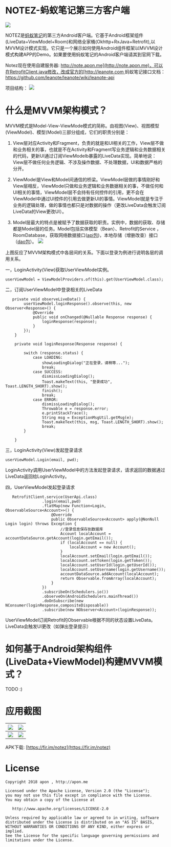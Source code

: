 # NOTEZ-蚂蚁笔记第三方客户端

![](./screenshots/logoz.png)

NOTEZ是[蚂蚁笔记](http://leanote.org/)的第三方Android客户端。它基于Android框架组件(LiveData+ViewModel+Room)和网络全家桶(Okhttp+RxJava+Retrofit),以MVVM设计模式实现。它只是一个展示如何使用Android组件框架以MVVM设计模式构建APP的Demo。如果要使用蚂蚁笔记的Android客户端请其到官网下载。


Notez现在使用自建服务器: [http://note.apon.me](http://note.apon.me)，可以在RetrofitClient.java修改，改成官方的[http://leanote.com
](http://leanote.com)
蚂蚁笔记接口文档：https://github.com/leanote/leanote/wiki/leanote-api

项目结构：
![](./screenshots/projectstructure.png)




# 什么是MVVM架构模式？

MVVM模式是Model-View-ViewMode模式的简称。由视图(View)、视图模型(ViewModel)、模型(Model)三部分组成，它们的职责分别是：

1. View层对应Activity和Fragment，负责的就是和UI相关的工作，View层不做和业务相关的事，也就是不在Activity和Fragment写业务逻辑和业务数据相关的代码，更新UI通过订阅ViewModelb暴露的LiveData实现。简单地说：View层不做任何业务逻辑、不涉及操作数据、不处理数据，UI和数据严格的分开。
2. ViewModel是View和Model间通信的桥梁。ViewModel层做的事情刚好和View层相反，ViewModel只做和业务逻辑和业务数据相关的事，不做任何和UI相关的事情，ViewModel层不会持有任何控件的引用，更不会在ViewModel中通过UI控件的引用去做更新UI的事情。ViewModel就是专注于业务的逻辑处理，做的事情也都只是对数据的操作（更改LiveData会触发订阅LiveData的View更改UI）。

3. Model层最大的特点是被赋予了数据获取的职责。实例中，数据的获取、存储都是Model层的任务。Model包括实体模型（Bean）、Retrofit的Service ，RoomDatabase，获取网络数据接口([api包](https://github.com/apon/note/tree/master/app/src/main/java/me/apon/notez/data/network/api))，本地存储（增删改查）接口（[dao包](https://github.com/apon/note/tree/master/app/src/main/java/me/apon/notez/data/database/dao)）。
![](./screenshots/mvvm1.png)

上图反应了MVVM架构模式中各层间的关系。下面以登录为例进行说明各层的调用关系。



一，LoginActivity(View)获取UserViewModel实例。

```
userViewModel = ViewModelProviders.of(this).get(UserViewModel.class);
```
二，订阅UserViewModel中登录相关的LiveData


```
   private void observeLiveData() {
        userViewModel.loginResponse().observe(this, new Observer<Response>() {
            @Override
            public void onChanged(@Nullable Response response) {
                loginResponse(response);
            }
        });
    }

    private void loginResponse(Response response) {

        switch (response.status) {
            case LOADING:
                showLoadingDialog("正在登录，请稍等...");
                break;
            case SUCCESS:
                dismissLoadingDialog();
                Toast.makeText(this, "登录成功", Toast.LENGTH_SHORT).show();
                finish();
                break;
            case ERROR:
                dismissLoadingDialog();
                Throwable e = response.error;
                e.printStackTrace();
                String msg = ExceptionMsgUtil.getMsg(e);
                Toast.makeText(this, msg, Toast.LENGTH_SHORT).show();
                break;
        }

    }
```
三，LoginActivity(View)发起登录请求

```
userViewModel.Login(email, pwd);
```

LoginActivity调用UserViewModel中的方法发起登录请求，请求返回的数据通过LiveData返回给LoginActivity。


四，UserViewModel发起登录请求


```
   RetrofitClient.service(UserApi.class)
                .login(email,pwd)
                .flatMap(new Function<Login, ObservableSource<Account>>() {
                    @Override
                    public ObservableSource<Account> apply(@NonNull Login login) throws Exception {
                        //登录信息保存到数据库
                        Account localAccount = accountDataSource.getAccount(login.getEmail());
                        if (localAccount == null) {
                            localAccount = new Account();
                        }
                        localAccount.setEmail(login.getEmail());
                        localAccount.setToken(login.getToken());
                        localAccount.setUserId(login.getUserId());
                        localAccount.setUsername(login.getUsername());
                        accountDataSource.addAccount(localAccount);
                        return Observable.fromArray(localAccount);
                    }
                })
                .subscribeOn(Schedulers.io())
                .observeOn(AndroidSchedulers.mainThread())
                .doOnSubscribe(new NConsumer(loginResponse,compositeDisposable))
                .subscribe(new NObserver<Account>(loginResponse));
```


UserViewModel订阅Retrofit的Observable根据不同的状态设置LiveData。LiveData会触发UI更改（如弹出登录提示）

# 如何基于Android架构组件(LiveData+ViewModel)构建MVVM模式？
TODO :)

# 应用截图


| ![](./screenshots/notez_01.png) | ![](./screenshots/notez_02.png) |
| --- | --- |
| ![](./screenshots/notez_03.png) | ![](./screenshots/notez_04.png) |


APK下载:
[https://fir.im/notez](https://fir.im/notez)



# License

```
Copyright 2018 apon , http://apon.me

Licensed under the Apache License, Version 2.0 (the "License");
you may not use this file except in compliance with the License.
You may obtain a copy of the License at

   http://www.apache.org/licenses/LICENSE-2.0

Unless required by applicable law or agreed to in writing, software
distributed under the License is distributed on an "AS IS" BASIS,
WITHOUT WARRANTIES OR CONDITIONS OF ANY KIND, either express or implied.
See the License for the specific language governing permissions and
limitations under the License.
```

